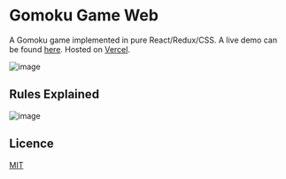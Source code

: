 # Gomoku Game Web

A Gomoku game implemented in pure React/Redux/CSS. A live demo can be found [here](https://www.yuchenz.net/profile/web-game). Hosted on [Vercel](https://vercel.com/).

![image](https://user-images.githubusercontent.com/10768904/111077920-656f0680-84c9-11eb-9656-232577eeaba3.png)

## Rules Explained

![image](https://user-images.githubusercontent.com/10768904/111078050-170e3780-84ca-11eb-8c5d-a0bfce0b3269.png)

## Licence

[MIT](https://choosealicense.com/licenses/mit/)
